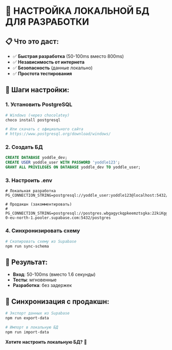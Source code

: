 # 🚀 НАСТРОЙКА ЛОКАЛЬНОЙ БД ДЛЯ РАЗРАБОТКИ

## 📋 Что это даст:
- ✅ **Быстрая разработка** (50-100ms вместо 800ms)
- ✅ **Независимость от интернета**
- ✅ **Безопасность** (данные локально)
- ✅ **Простота тестирования**

## 🔧 Шаги настройки:

### 1. Установить PostgreSQL
```bash
# Windows (через chocolatey)
choco install postgresql

# Или скачать с официального сайта
# https://www.postgresql.org/download/windows/
```

### 2. Создать БД
```sql
CREATE DATABASE yoddle_dev;
CREATE USER yoddle_user WITH PASSWORD 'yoddle123';
GRANT ALL PRIVILEGES ON DATABASE yoddle_dev TO yoddle_user;
```

### 3. Настроить .env
```env
# Локальная разработка
PG_CONNECTION_STRING=postgresql://yoddle_user:yoddle123@localhost:5432/yoddle_dev

# Продакшн (закомментировать)
# PG_CONNECTION_STRING=postgresql://postgres.wbgagyckqpkeemztsgka:22kiKggfEG2haS5x@aws-0-eu-north-1.pooler.supabase.com:5432/postgres
```

### 4. Синхронизировать схему
```bash
# Скопировать схему из Supabase
npm run sync-schema
```

## 🎯 Результат:
- **Вход**: 50-100ms (вместо 1.6 секунды)
- **Тесты**: мгновенные
- **Разработка**: без задержек

## 🔄 Синхронизация с продакшн:
```bash
# Экспорт данных из Supabase
npm run export-data

# Импорт в локальную БД
npm run import-data
```

**Хотите настроить локальную БД?** 🚀 